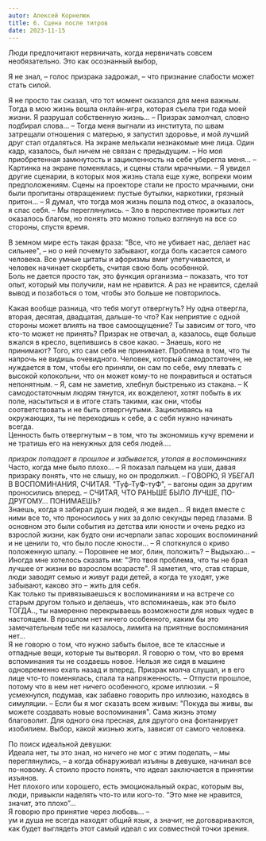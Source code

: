 ```yaml
---
autor: Алексей Корнелюк
title: 6. Сцена после титров
date: 2023-11-15
---
```

Люди предпочитают нервничать, когда нервничать совсем необязательно. Это как осознанный выбор,

Я не знал, – голос призрака задрожал, – что признание слабости может стать силой.

Я не просто так сказал, что тот момент оказался для меня важным. Тогда в мою жизнь вошла онлайн-игра, которая съела три года моей жизни. Я разрушал собственную жизнь… – Призрак замолчал, словно подбирал слова… – Тогда меня выгнали из института, по швам затрещали отношения с матерью, я запустил здоровье, и мой лучший друг стал отдаляться. На экране мелькали незнакомые мне лица. Один кадр, казалось, был ничем не связан с предыдущим. – Но моя приобретенная замкнутость и зацикленность на себе уберегла меня… – Картинка на экране поменялась, и сцены стали мрачными. – Я увидел другие сценарии, в которых моя жизнь стала еще хуже, вопреки моим предположениям. Сцены на проекторе стали не просто мрачными, они были пропитаны отвращением: пустые бутылки, наркотики, грязный притон… – Я думал, что тогда моя жизнь пошла под откос, а оказалось, я спас себя. – Мы переглянулись. – Зло в перспективе прожитых лет оказалось благом, но понять это можно только взглянув на все со стороны, спустя время.

В земном мире есть такая фраза: "Все, что не убивает нас, делает нас сильнее", – но о ней почемуто забывают, когда боль касается самого человека. Все умные цитаты и афоризмы вмиг улетучиваются, и человек начинает скорбеть, считая свою боль особенной.  
Боль не дается просто так, это функция организма – показать, что тот опыт, который мы получили, нам не нравится. А раз не нравится, сделай вывод и позаботься о том, чтобы это больше не повторилось.

Какая вообще разница, что тебя могут отвергнуть? Ну одна отвергла, вторая, десятая, двадцатая, дальше-то что? Как неприятие с одной стороны может влиять на твое самоощущение? Ты зависим от того, что кто-то может не принять? Призрак не отвечал, а, казалось, еще больше вжался в кресло, вцепившись в свое какао. – Знаешь, кого не принимают? Того, кто сам себя не принимает. Проблема в том, что ты напрочь не видишь очевидного. Человек, который самодостаточен, не нуждается в том, чтобы его приняли, он сам по себе, ему плевать с высокой колокольни, что он может кому-то не понравиться и остаться непонятным. – Я, сам не заметив, хлебнул быстренько из стакана. – К самодостаточным людям тянутся, их вожделеют, хотят побыть в их поле, насытиться и в итоге стать такими, как они, чтобы соответствовать и не быть отвергнутыми. Зацикливаясь на окружающих, ты не переходишь к себе, а с себя нужно начинать всегда.  
Ценность быть отвергнутым – в том, что ты экономишь кучу времени и не тратишь его на ненужных для себя людей....

*призрак попадает в прошлое и забывается, утопая в воспоминаниях*  
Часто, когда мне было плохо… – Я показал пальцем на уши, давая призраку понять, что не слышу, но он продолжил. – ГОВОРЮ, Я УБЕГАЛ В ВОСПОМИНАНИЯ, СЧИТАЯ. "Туф-ТуФ-туФ", – вагоны один за другим проносились вперед. – СЧИТАЯ, ЧТО РАНЬШЕ БЫЛО ЛУЧШЕ, ПО-ДРУГОМУ… ПОНИМАЕШЬ?  
Знаешь, когда я забирал души людей, я же видел… Я видел вместе с ними все то, что проносилось у них за долю секунды перед глазами. В основном это были события из детства или юности и очень редко из взрослой жизни, как будто они исчерпали запас хороших воспоминаний и не ценили то, что было после юности… – Я споткнулся о криво положенную шпалу. – Поровнее не мог, блин, положить? – Выдыхаю… – Иногда мне хотелось сказать им: "Это твоя проблема, что ты не брал лучшее от жизни во взрослом возрасте". Я заметил, что, став старше, люди заводят семью и живут ради детей, а когда те уходят, уже забывают, каково это – жить для себя.  
Как только ты привязываешься к воспоминаниям и на встрече со старым другом только и делаешь, что вспоминаешь, как это было ТОГДА.., ты намеренно перекрываешь возможности для новых чудес в настоящем. В прошлом нет ничего особенного, каким бы это замечательным тебе ни казалось, лимита на приятные воспоминания нет…  
Я не говорю о том, что нужно забыть былое, все те классные и отпадные вещи, которые ты вытворял. Я говорю о том, что во время вспоминания ты не создаешь новое. Нельзя же сидя в машине одновременно ехать назад и вперед. Призрак молча слушал, и в его лице что-то поменялась, спала та напряженность. – Отпусти прошлое, потому что в нем нет ничего особенного, кроме иллюзии. – Я усмехнулся, подумав, как забавно говорить про иллюзию, находясь в симуляции. – Если бы я мог сказать всем живым: "Покуда вы живы, вы можете создавать новые воспоминания". Сама жизнь этому благоволит. Для одного она пресная, для другого она фонтанирует изобилием. Выбор, какой жизнью жить, зависит от самого человека.

По поиск идеальной девушки:  
Идеала нет, ты это знал, но ничего не мог с этим поделать, – мы переглянулись, – а когда обнаруживал изъяны в девушке, начинал все по-новому. А стоило просто понять, что идеал заключается в принятии изъянов.  
Нет плохого или хорошего, есть эмоциональный окрас, которым вы, люди, привыкли наделять что-то или кого-то. “Это мне не нравится, значит, это плохо”…  
Я говорю про принятие через любовь… –  
ум и душа не всегда находят общий язык, а значит, не договариваются, как будет выглядеть этот самый идеал с их совместной точки зрения.